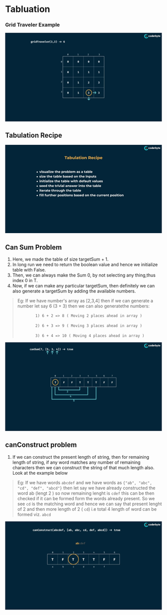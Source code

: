 # Tabluation

### Grid Traveler Example

<img src ="images/tabulation.png">

## Tabulation Recipe

<img src ="images/tabulation-1.png">


## Can Sum Problem

1. Here, we made the table of size targetSum + 1.
2. In long run we need to return the boolean value and hence we initialize table with False.
3. Then, we can always make the Sum 0, by not selecting any thing,thus index 0 in T.
4. Now, if we can make any particular targetSum, then definitely we can also generate a targetSum by adding the available numbers.
> Eg: If we have number's array as [2,3,4] then if we can generate a number let say 6 (3 + 3) then we can also generatethe numbers:
> 
>             1) 6 + 2 => 8 ( Moving 2 places ahead in array )
> 
>             2) 6 + 3 => 9 ( Moving 3 places ahead in array )
>             
>             3) 6 + 4 => 10 ( Moving 4 places ahead in array )

<img src ="images/tabulation-2.png">

## canConstruct problem

1. If we can construct the present length of string, then for remaining length of string, if any word matches any number of remaining characters then we can construct the string of that much length also. Look at the example below
> Eg: If we have words ``` abcdef ``` and we have words as ``` {"ab", "abc", "cd", "def", "abcd"} ``` then let say we have already constructed the word ab (lengt 2 ) so now remaining lenght is ``` cdef ``` this can be then checked if it can be formed form the words already present. So we see ``` cd ``` is the matching word and hence we can say that present lenght of 2 and then more length of 2 ( ``` cd ```) i.e total 4 length of word can be formed viz. ``` abcd ```

<img src = "images/tabulation-3.png">

